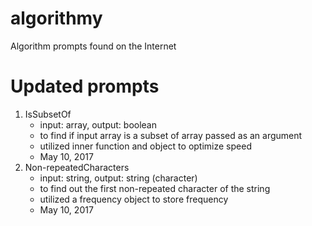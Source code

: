 # algorithmy
Algorithm prompts found on the Internet

# Updated prompts
1. IsSubsetOf
   - input: array, output: boolean
   - to find if input array is a subset of array passed as an argument
   - utilized inner function and object to optimize speed
   - May 10, 2017
2. Non-repeatedCharacters
	 - input: string, output: string (character)
	 - to find out the first non-repeated character of the string
	 - utilized a frequency object to store frequency
	 - May 10, 2017
